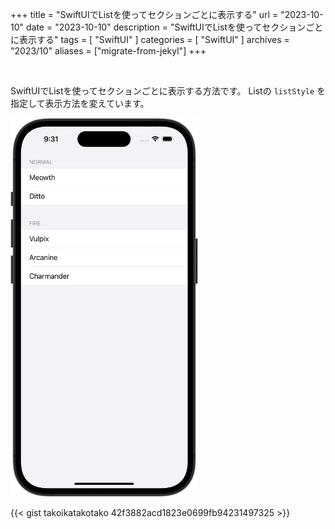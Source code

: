 +++
title = "SwiftUIでListを使ってセクションごとに表示する"
url = "2023-10-10"
date = "2023-10-10"
description = "SwiftUIでListを使ってセクションごとに表示する"
tags = [
  "SwiftUI"
]
categories = [
  "SwiftUI"
]
archives = "2023/10"
aliases = ["migrate-from-jekyl"]
+++

<br>

SwiftUIでListを使ってセクションごとに表示する方法です。
Listの `listStyle` を指定して表示方法を変えています。

<img src="1.png" width="300px" alt="SwiftUIでListを使ってセクションごとに表示する">

{{< gist takoikatakotako 42f3882acd1823e0699fb94231497325 >}}
